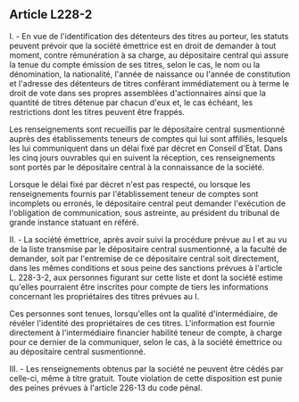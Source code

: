 Article L228-2
----
I. - En vue de l'identification des détenteurs des titres au porteur, les
statuts peuvent prévoir que la société émettrice est en droit de demander à tout
moment, contre rémunération à sa charge, au dépositaire central qui assure la
tenue du compte émission de ses titres, selon le cas, le nom ou la dénomination,
la nationalité, l'année de naissance ou l'année de constitution et l'adresse des
détenteurs de titres conférant immédiatement ou à terme le droit de vote dans
ses propres assemblées d'actionnaires ainsi que la quantité de titres détenue
par chacun d'eux et, le cas échéant, les restrictions dont les titres peuvent
être frappés.

Les renseignements sont recueillis par le dépositaire central susmentionné
auprès des établissements teneurs de comptes qui lui sont affiliés, lesquels les
lui communiquent dans un délai fixé par décret en Conseil d'Etat. Dans les cinq
jours ouvrables qui en suivent la réception, ces renseignements sont portés par
le dépositaire central à la connaissance de la société.

Lorsque le délai fixé par décret n'est pas respecté, ou lorsque les
renseignements fournis par l'établissement teneur de comptes sont incomplets ou
erronés, le dépositaire central peut demander l'exécution de l'obligation de
communication, sous astreinte, au président du tribunal de grande instance
statuant en référé.

II. - La société émettrice, après avoir suivi la procédure prévue au I et au vu
de la liste transmise par le dépositaire central susmentionné, a la faculté de
demander, soit par l'entremise de ce dépositaire central soit directement, dans
les mêmes conditions et sous peine des sanctions prévues à l'article L. 228-3-2,
aux personnes figurant sur cette liste et dont la société estime qu'elles
pourraient être inscrites pour compte de tiers les informations concernant les
propriétaires des titres prévues au I.

Ces personnes sont tenues, lorsqu'elles ont la qualité d'intermédiaire, de
révéler l'identité des propriétaires de ces titres. L'information est fournie
directement à l'intermédiaire financier habilité teneur de compte, à charge pour
ce dernier de la communiquer, selon le cas, à la société émettrice ou au
dépositaire central susmentionné.

III. - Les renseignements obtenus par la société ne peuvent être cédés par
celle-ci, même à titre gratuit. Toute violation de cette disposition est punie
des peines prévues à l'article 226-13 du code pénal.
